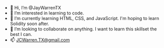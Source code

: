 - 👋 Hi, I’m @JayWarrenTX
- 👀 I’m interested in learning to code.
- 🌱 I’m currently learning HTML, CSS, and JavaScript. I'm hoping to learn Solidity soon after.
- 💞️ I’m looking to collaborate on anything. I want to learn this skillset the best I can.
- 📫 JCWarren.TX@gmail.com

<!---
JayWarrenTX/JayWarrenTX is a ✨ special ✨ repository because its `README.md` (this file) appears on your GitHub profile.
You can click the Preview link to take a look at your changes.
--->
